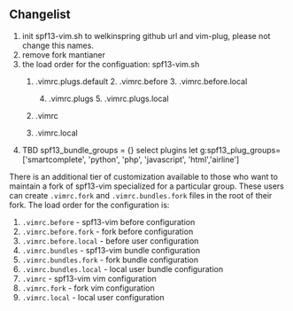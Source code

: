## Changelist
1. init spf13-vim.sh to welkinspring github url and vim-plug, please not change this names.
2. remove fork mantianer
3. the load order for the configuation:
    spf13-vim.sh
	1. .vimrc.plugs.default
		2. .vimrc.before
			3. .vimrc.before.local
	
		4. .vimrc.plugs
			5. .vimrc.plugs.local

	6. .vimrc
	7. .vimrc.local
4. TBD
	spf13_bundle_groups = {}  select plugins
let g:spf13_plug_groups=['smartcomplete', 'python', 'php', 'javascript', 'html','airline']




There is an additional tier of customization available to those who want to maintain a
fork of spf13-vim specialized for a particular group. These users can create `.vimrc.fork`
and `.vimrc.bundles.fork` files in the root of their fork.  The load order for the configuration is:

1. `.vimrc.before` - spf13-vim before configuration
2. `.vimrc.before.fork` - fork before configuration
3. `.vimrc.before.local` - before user configuration
4. `.vimrc.bundles` - spf13-vim bundle configuration
5. `.vimrc.bundles.fork` - fork bundle configuration
6. `.vimrc.bundles.local` - local user bundle configuration
6. `.vimrc` - spf13-vim vim configuration
7. `.vimrc.fork` - fork vim configuration
8. `.vimrc.local` - local user configuration

